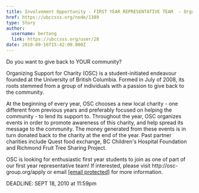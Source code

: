 ```yaml
---
title: Involvement Opportunity - FIRST YEAR REPRESENTATIVE TEAM  - Organizing Support for Charity 2010-11 
href: https://ubccsss.org/node/1389
type: Story
author:
  username: bertong
  link: https://ubccsss.org/user/28
date: 2010-09-16T15:42:00.000Z
---
```


<div class="field field-name-body field-type-text-with-summary field-label-hidden"><div class="field-items"><div class="field-item even"><p>Do you want to give back to YOUR community?  </p>
<p>Organizing Support for Charity (OSC) is a student-initiated endeavour founded at the University of British Columbia. Formed in July of 2008, its roots stemmed from a group of individuals with a passion to give back to the community.</p>
<p>At the beginning of every year, OSC chooses a new local charity - one different from previous years and preferably focused on helping the community - to lend its support to. Throughout the year, OSC organizes events in order to promote awareness of this charity, and help spread its message to the community. The money generated from these events is in turn donated back to the charity at the end of the year.  Past partner charities include Quest food exchange, BC Children&apos;s Hospital Foundation and Richmond Fruit Tree Sharing Project.</p>
<p>OSC is looking for enthusiastic first year students to join as one of part of our first year representative team! If interested, please visit http://osc-group.org/apply or email <a href="/cdn-cgi/l/email-protection" class="__cf_email__" data-cfemail="3f565159507f504c5c12584d504a4f11504d58">[email&#xA0;protected]</a> for more information.</p>
<p>DEADLINE: SEPT 18, 2010 at 11:59pm</p>
</div></div></div>    <footer>
          </footer>